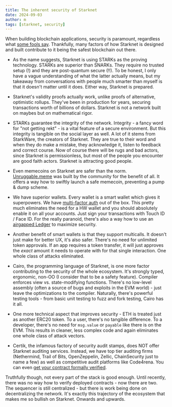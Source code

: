 ```yaml
---
title: The inherent security of Starknet
date: 2024-09-03
author: m
tags: [starknet, security]
---
```


When building blockchain applications, security is paramount, regardless what [some fools say](https://x.com/KyleSamani/status/1418661490274439169). Thankfully, many factors of how Starknet is designed and built contribute to it being the safest blockchain out there.

* As the name suggests, Starknet is using STARKs as the proving technology. STARKs are superior than SNARKs. They require no trusted setup (!) and they are post-quantum secure (!!). To be honest, I only have a vague understanding of what the latter actually means, but my takeaway from conversations with people much smarter than myself is that it doesn't matter until it does. Either way, Starknet is prepared.

* Starknet's validity proofs actually work, unlike proofs of alternative, optimistic rollups. They've been in production for years, securing transactions worth of billions of dollars. Starknet is not a network built on maybes but on mathematical rigor.

* STARKs guarantee the integrity of the network. Integrity - a fancy word for "not getting rekt" - is a vital feature of a secure environment. But this integrity is tangible on the social layer as well. A lot of it stems from StarkWare, the creators of Starknet. They are true to their word and when they do make a mistake, they acknowledge it, listen to feedback and correct course. Now of course there will be rugs and bad actors, since Starknet is permissionless, but most of the people you encounter are good faith actors. Starknet is attracting good people.

* Even memecoins on Starknet are safer than the norm. [Unruggable.meme](http://unruggable.meme/) was built by the community for the benefit of all. It offers a way how to swiftly launch a safe memecoin, preventing a pump & dump scheme.

* We have superior wallets. Every wallet is a smart wallet which gives it superpowers. We have [multi-factor auth](https://braavos.app/wallet-features/multi-signer/) out of the box. This pretty much eliminates the need for a HW wallet and you should absolutely enable it on all your accounts. Just sign your transactions with Touch ID / Face ID. For the really paranoid, there's also a way how to use an [airgapped Ledger](https://docs.argent.xyz/argent-wallets/argent-multisig/airgap) to maximize security.

* Another benefit of smart wallets is that they support multicalls. It doesn't just make for better UX, it's also safer. There's no need for unlimited token approvals. If an app requires a token transfer, it will just approves the *exact* amount it needs to operate with for that single interaction. One whole class of attacks eliminated.

* Cairo, the programming language of Starknet, is one more factor contributing to the security of the whole ecosystem. It's strongly typed, ergonomic, non-OO (I consider that to be a safety feature). Compiler enforces view vs. state-modifying functions. There's no low-level assembly (often a source of bugs and exploits in the EVM world) - just leave the optimizations to the compiler. Naturally, there's powerful testing tools - from basic unit testing to fuzz and fork testing, Cairo has it all.

* One more technical aspect that improves security - ETH is treated just as another ERC20 token. To a user, there's no tangible difference. To a developer, there's no need for `msg.value` or `payable` like there is on the EVM. This results in cleaner, less complex code and again eliminates one whole class of attack vectors.

* Certik, the infamous factory of security audit stamps, does NOT offer Starknet auditing services. Instead, we have top tier auditing firms (Nethermind, Trail of Bits, OpenZeppelin, Zellic, ChainSecurity just to name a few) as well as competitive audit platforms like Code4rena. You can even [get your contract formally verified](https://lindylabs.net/articles/introducing-aegis).

Truthfully though, not every part of the stack is good enough. Until recently, there was no way how to verify deployed contracts - now there are two. The sequencer is still centralized - but there is work being done on decentralizing the network. It's exactly this trajectory of the ecosystem that makes me so bullish on Starknet. Onwards and upwards.
